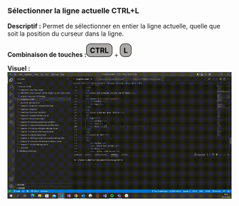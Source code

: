 ### Sélectionner la ligne actuelle CTRL+L ###
**Descriptif :** Permet de sélectionner en entier la ligne actuelle, quelle que soit la position du curseur dans la ligne.

**Combinaison de touches :**![ctrl](../touches/CTRL.png) + ![l](../touches/L.png)

**Visuel :** ![gif-ctrl+l](./gifs/CTRL-L.gif)

